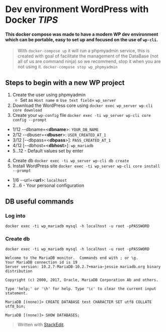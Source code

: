 # Dev environment WordPress with Docker _**TIPS**_ 


#### This docker compose was made to have a modern WP dev environment which can be portable, easy to set up and focused on the use of `wp-cli`.

> With `docker-compose up` it will run a phpmyadmin service, this is created with goal of facilitate the management of the DataBase (not all of us are command ninja) so we recommend, stop it when you are not using it.
> `docker-compose stop wp_phpmyadmin`

## Steps to begin with a new WP project

1. Create the user using phpmyadmin
	- Set as `Host name` **=** `Use text field`= `wp_server`
2. Download the WordPress core using `docker exec wp_server wp-cli core download`
3. Create your `wp-config` file `docker exec -ti wp_server wp-cli core config --prompt`
  - 1/12 --dbname=<**dbname**>: `YOUR_DB_NAME`
  - 2/12 --dbuser=<**dbuser**>: `USER_CREATED_AT_1`
  - 3/12 [--dbpass=<**dbpass**>]: `PASS_CREATED_AT_1`
  - 4/12 [--dbhost=<**dbhost**>]: `wp_mariadb`
  - 5...12 - Default values set by enter
4. Create db `docker exec -ti wp_server wp-cli db create`
5. Install WordPress site `docker exec -ti wp_server wp-cli core install --prompt`
  - 1/6 --url=<**url**>: `localhost`
  - 2...6 - Your personal configuration

## DB useful commands
### Log into
`docker exec -ti wp_mariadb mysql -h localhost -u root -pPASSWORD`

### Create db
`docker exec -ti wp_mariadb mysql -h localhost -u root -pPASSWORD`

```
Welcome to the MariaDB monitor.  Commands end with ; or \g.
Your MariaDB connection id is 19
Server version: 10.2.7-MariaDB-10.2.7+maria~jessie mariadb.org binary distribution

Copyright (c) 2000, 2017, Oracle, MariaDB Corporation Ab and others.

Type 'help;' or '\h' for help. Type '\c' to clear the current input statement.

MariaDB [(none)]> CREATE DATABASE test CHARACTER SET utf8 COLLATE utf8_bin;

MariaDB [(none)]> SHOW DATABASES;
```

> Written with [StackEdit](https://stackedit.io/).


